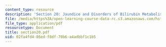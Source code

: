 ```yaml
---
content_type: resource
description: 'Section 20: Jaundice and Disorders of Bilirubin Metabolism'
file: /media/https%3A/open-learning-course-data-rc.s3.amazonaws.com/hst-121-gastroenterology-fall-2005/02fa4fd486edf8df70b6a4adbbf1c1b5_section20.pdf
file_type: application/pdf
resourcetype: Document
title: section20.pdf
uid: 02fa4fd4-86ed-f8df-70b6-a4adbbf1c1b5
---
```

